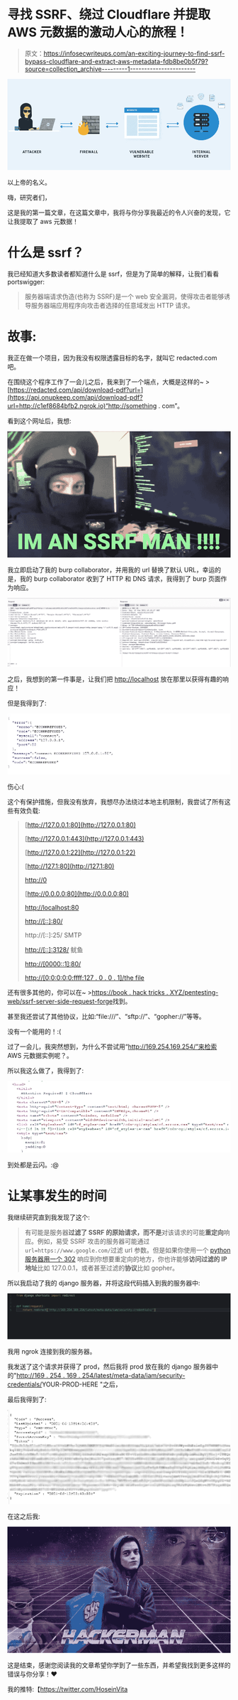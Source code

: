 # 寻找 SSRF、绕过 Cloudflare 并提取 AWS 元数据的激动人心的旅程！

> 原文：<https://infosecwriteups.com/an-exciting-journey-to-find-ssrf-bypass-cloudflare-and-extract-aws-metadata-fdb8be0b5f79?source=collection_archive---------1----------------------->

![](img/d1aa5804db2d1809703116a42c7d0b29.png)

以上帝的名义。

嗨，研究者们，

这是我的第一篇文章，在这篇文章中，我将与你分享我最近的令人兴奋的发现，它让我提取了 aws 元数据！

# 什么是 ssrf？

我已经知道大多数读者都知道什么是 ssrf，但是为了简单的解释，让我们看看 portswigger:

> 服务器端请求伪造(也称为 SSRF)是一个 web 安全漏洞，使得攻击者能够诱导服务器端应用程序向攻击者选择的任意域发出 HTTP 请求。

# 故事:

我正在做一个项目，因为我没有权限透露目标的名字，就叫它 redacted.com 吧。

在围绕这个程序工作了一会儿之后，我来到了一个端点，大概是这样的~ >[https://redacted.com/api/download-pdf?url=](https://api.onupkeep.com/api/download-pdf?url=http://c1ef8684bfb2.ngrok.io)“http://something . com”。

看到这个网址后，我想:

![](img/bce7d4e0f41700d2d4232e7112f19b58.png)

我立即启动了我的 burp collaborator，并用我的 url 替换了默认 URL，幸运的是，我的 burp collaborator 收到了 HTTP 和 DNS 请求，我得到了 burp 页面作为响应。

![](img/2dffe9f3607a11c67f10ef0dca131fa6.png)

之后，我想到的第一件事是，让我们把 [http://localhost](http://localhost) 放在那里以获得有趣的响应！

但是我得到了:

![](img/739217b7aa3a45fd93ce704238c64333.png)

伤心:(

这个有保护措施，但我没有放弃，我想尽办法绕过本地主机限制，我尝试了所有这些有效负载:

> [http://127.0.0.1:80](http://127.0.0.1:80)
> 
> [http://127.0.0.1:443](http://127.0.0.1:443)
> 
> [http://127.0.0.1:22](http://127.0.0.1:22)
> 
> [http://127.1:80](http://127.1:80)
> 
> [http://0](http://0)
> 
> [http://0.0.0.0:80](http://0.0.0.0:80)
> 
> [http://localhost:80](http://localhost:80)
> 
> [http://[::]:80/](http://[::]:80/)
> 
> http://[::]:25/ SMTP
> 
> [http://[::]:3128/](http://[::]:3128/) 鱿鱼
> 
> [http://[0000::1]:80/](http://[0000::1]:80/)
> 
> [http://[0:0:0:0:0:ffff:127 . 0 . 0 . 1]/the file](http://[0:0:0:0:0:ffff:127.0.0.1]/thefile)

还有很多其他的，你可以在~ >[https://book . hack tricks . XYZ/pentesting-web/ssrf-server-side-request-forge](https://book.hacktricks.xyz/pentesting-web/ssrf-server-side-request-forgery)找到。

甚至我还尝试了其他协议，比如:“file:///”、“sftp://”、“gopher://”等等。

没有一个能用的！:(

过了一会儿，我突然想到，为什么不尝试用“http://169.254.169.254/”来检索 AWS 元数据实例呢？。

所以我这么做了，我得到了:

![](img/7ae51544d6121805acb24030f89b05fb.png)

到处都是云闪。:@

# 让某事发生的时间

我继续研究直到我发现了这个:

> 有可能是服务器**过滤了 SSRF **的原始请求**，而不是**对该请求的可能**重定向**响应。例如，易受 SSRF 攻击的服务器可能通过`url=https://www.google.com/`过滤 url 参数。但是如果你使用一个 [python 服务器用一个 302](https://pastebin.com/raw/ywAUhFrv) 响应到你想要重定向的地方，你也许能够**访问过滤的 IP 地址**比如 127.0.0.1，或者甚至过滤的**协议**比如 gopher。

所以我启动了我的 django 服务器，并将这段代码插入到我的服务器中:

![](img/72aeedbb3eda802d5ecb8591f52b46d8.png)

我用 ngrok 连接到我的服务器。

我发送了这个请求并获得了 prod，然后我将 prod 放在我的 django 服务器中的"[http://169 . 254 . 169 . 254/latest/meta-data/iam/security-credentials/](http://169.254.169.254/latest/meta-data/iam/security-credentials/')YOUR-PROD-HERE "之后，

最后我得到了:

![](img/e6f906f2471bd3cc558527876d7acbbd.png)

在这之后我:

![](img/667ca70ce5ac0908505ca7828cf841ab.png)

这是结束，感谢您阅读我的文章希望你学到了一些东西，并希望我找到更多这样的错误与你分享！❤

我的推特:【https://twitter.com/HoseinVita 